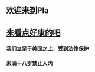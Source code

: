 ## 欢迎来到Pla
## [来看点好康的吧](view/index.html)                                                                                                                                                                                                                                                                                                                                                                                                                    
#### 我们立足于美国之上，受到法律保护

#### 未满十八岁禁止入内
